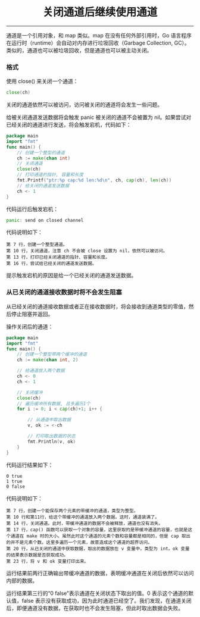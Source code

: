 <center><h1>关闭通道后继续使用通道</h1></center>

---

通道是一个引用对象，和 map 类似。map 在没有任何外部引用时，Go 语言程序在运行时（runtime）会自动对内存进行垃圾回收（Garbage Collection, GC）。类似的，通道也可以被垃圾回收，但是通道也可以被主动关闭。

### 格式

使用 close() 来关闭一个通道：

```go
close(ch)
```

关闭的通道依然可以被访问，访问被关闭的通道将会发生一些问题。

给被关闭通道发送数据将会触发 panic
被关闭的通道不会被置为 nil。如果尝试对已经关闭的通道进行发送，将会触发宕机，代码如下：

```go
package main
import "fmt"
func main() {
    // 创建一个整型的通道
    ch := make(chan int)
    // 关闭通道
    close(ch)
    // 打印通道的指针, 容量和长度
    fmt.Printf("ptr:%p cap:%d len:%d\n", ch, cap(ch), len(ch))
    // 给关闭的通道发送数据
    ch <- 1
}
```

代码运行后触发宕机：

```go
panic: send on closed channel
```

代码说明如下：

```
第 7 行，创建一个整型通道。
第 10 行，关闭通道，注意 ch 不会被 close 设置为 nil，依然可以被访问。
第 13 行，打印已经关闭通道的指针、容量和长度。
第 16 行，尝试给已经关闭的通道发送数据。
```

提示触发宕机的原因是给一个已经关闭的通道发送数据。

### 从已关闭的通道接收数据时将不会发生阻塞

从已经关闭的通道接收数据或者正在接收数据时，将会接收到通道类型的零值，然后停止阻塞并返回。

操作关闭后的通道：

```go
package main
import "fmt"
func main() {
    // 创建一个整型带两个缓冲的通道
    ch := make(chan int, 2)

    // 给通道放入两个数据
    ch <- 0
    ch <- 1

    // 关闭缓冲
    close(ch)
    // 遍历缓冲所有数据, 且多遍历1个
    for i := 0; i < cap(ch)+1; i++ {

        // 从通道中取出数据
        v, ok := <-ch

        // 打印取出数据的状态
        fmt.Println(v, ok)
    }
}
```

代码运行结果如下：

```
0 true
1 true
0 false
```

代码说明如下：

```
第 7 行，创建一个能保存两个元素的带缓冲的通道，类型为整型。
第 10 行和第11行，给这个带缓冲的通道放入两个数据。这时，通道装满了。
第 14 行，关闭通道。此时，带缓冲通道的数据不会被释放，通道也没有消失。
第 17 行，cap() 函数可以获取一个对象的容量，这里获取的是带缓冲通道的容量，也就是这个通道在 make 时的大小。虽然此时这个通道的元素个数和容量都是相同的，但是 cap 取出的并不是元素个数。这里多遍历一个元素，故意造成这个通道的超界访问。
第 20 行，从已关闭的通道中获取数据，取出的数据放在 v 变量中，类型为 int。ok 变量的结果表示数据是否获取成功。
第 23 行，将 v 和 ok 变量打印出来。
```

运行结果前两行正确输出带缓冲通道的数据，表明缓冲通道在关闭后依然可以访问内部的数据。

运行结果第三行的“0 false”表示通道在关闭状态下取出的值。0 表示这个通道的默认值，false 表示没有获取成功，因为此时通道已经空了。我们发现，在通道关闭后，即便通道没有数据，在获取时也不会发生阻塞，但此时取出数据会失败。
